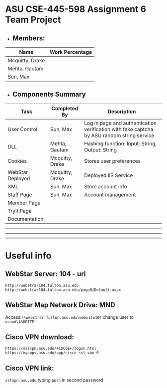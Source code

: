 # ASU CSE-445-598 Assignment 6 Team Project

* ## Members:
| Name           | Work Percentage |
|----------------|------------------|
| Mcquitty, Drake|                  |
| Mehta, Gautam  |                  |
| Sun, Max       |                  |

* ## Components Summary
| Task                | Completed By       | Description        |
|---------------------|--------------------|--------------------|
| User Control        | Sun, Max           | Log in page and authentication verification with fake captcha by ASU random string service |
| DLL                 | Mehta, Gautam      | Hashing function: Input: String, Output: String |
| Cookies             | Mcquitty, Drake    | Stores user preferences |
| WebStar Deployed    | Mcquitty, Drake    | Deployed IIS Service |
| XML                 | Sun, Max           | Store account info |
| Staff Page          | Sun, Max           | Account management |
| Member Page         |                    |                    |
| TryIt Page          |                    |                    |
| Documentation       |                    |                    |



---
---
---

# Useful info

## WebStar Server: 104 - url
`http://webstrar104.fulton.asu.edu`
`http://webstrar104.fulton.asu.edu/page0/Default.aspx`

## WebStar Map Network Drive: MND 
Access:`\\webstrar.fulton.asu.edu\website104`
change user to `asuad\ASURITE`

## Cisco VPN download:
`https://sslvpn.asu.edu/+CSCOE+/logon.html`
`https://myapps.asu.edu/app/cisco-ssl-vpn-0`

## Cisco VPN link:
`sslvpn.asu.edu` 
typing `push` in second password
